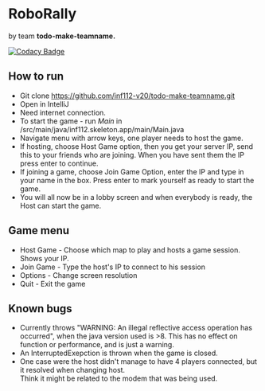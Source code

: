 # RoboRally

by team **todo-make-teamname.**

[![Codacy Badge](https://api.codacy.com/project/badge/Grade/e769a8e13a844471bf7bd85a1dbff673)](https://www.codacy.com/gh/inf112-v20/todo-make-teamname?utm_source=github.com&amp;utm_medium=referral&amp;utm_content=inf112-v20/todo-make-teamname&amp;utm_campaign=Badge_Grade)

## How to run
*   Git clone https://github.com/inf112-v20/todo-make-teamname.git
*   Open in IntelliJ
*   Need internet connection.
*   To start the game - run *Main* in /src/main/java/inf112.skeleton.app/main/Main.java
*   Navigate menu with arrow keys, one player needs to host the game.
*   If hosting, choose Host Game option, then you get your server IP, send this to your friends who are joining.
    When you have sent them the IP press enter to continue.
*   If joining a game, choose Join Game Option, enter the IP and type in your name in the box. Press enter to mark yourself as ready to start the game.
*   You will all now be in a lobby screen and when everybody is ready, the Host can start the game.
    
## Game menu
*   Host Game - Choose which map to play and hosts a game session. Shows your IP.
*   Join Game - Type the host's IP to connect to his session
*   Options - Change screen resolution
*   Quit - Exit the game

## Known bugs
*   Currently throws "WARNING: An illegal reflective access operation has occurred", 
when the java version used is >8. This has no effect on function or performance, and is just a warning.
*   An InterruptedExepction is thrown when the game is closed.
*   One case were the host didn't manage to have 4 players connected, but it resolved when changing host. <br>
    Think it might be related to the modem that was being used.